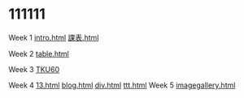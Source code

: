 # 111111
Week 1
[intro.html](http://127.0.0.1:2578/111111-master/1070911/w01/intro.html)
[課表.html](http://127.0.0.1:2578/111111-master/1070911/w01/123.html)

Week 2
[table.html](http://127.0.0.1:2578/111111-master/1070911/W02/table.html)

Week 3
[TKU60](http://127.0.0.1:2578/111111-master/1070911/w03/tku60.html)

Week 4
[13.html](http://127.0.0.1:2578/111111-master/1070911/w04/13.html)
[blog.html](http://127.0.0.1:2578/111111-master/1070911/w04/blog%281%29.html)
[div.html](http://127.0.0.1:2578/111111-master/1070911/w04/div.html)
[ttt.html](http://127.0.0.1:2578/111111-master/1070911/w04/ttt.html)
Week 5
[imagegallery.html](http://127.0.0.1:2578/111111-master/1070911/w05/imagegallery/imagegallery.html)

<!--stackedit_data:
eyJoaXN0b3J5IjpbLTE2NDk3MDE3NTRdfQ==
-->